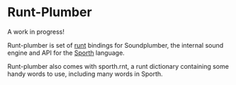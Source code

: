 # Runt-Plumber

A work in progress!

Runt-plumber is set of 
[runt](http://www.github.com/paulbatchelor/runt.git)
bindings for Soundplumber, the internal 
sound engine and API for the 
[Sporth](http://www.github.com/paulbatchelor/sporth.git) language. 

Runt-plumber also comes with sporth.rnt, a runt dictionary containing some
handy words to use, including many words in Sporth. 

